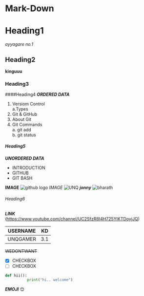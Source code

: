 # Mark-Down


# Heading1
*ayyagare no.1*

## Heading2
**kinguuu** 

### Heading3

####Heading4
***ORDERED DATA***
1. Versiom Control    
   a.Types   
2. Git & GitHub       
3. About Git     
4. Git Commands   
    a. git add    
    b. git status   
##### Heading5
***UNORDERED DATA***

- INTRODUCTION
- GITHUB
- GIT BASH



**IMAGE**
![github logo](https://camo.githubusercontent.com/6eaaae8defc78f268eaf0824350a66a1dfcb6aa77210d3dca069d1d1cefebc53/68747470733a2f2f6769742d73636d2e636f6d2f696d616765732f6c6f676f732f646f776e6c6f6164732f4769742d4c6f676f2d32436f6c6f722e706e67)
*IMAGE*
![UNQ](https://i.ytimg.com/vi/o8mWokPVaK8/maxresdefault.jpg)
***jonny***
![bharath](https://lh3.googleusercontent.com/OTnl6gxeFJKi7gNOhVACT3pF5i0pvYwLbclZQo6Y-sBswhR8zUJQRbogL8EmoeC6T_62p52MCTOc9YSC2cG0FI8m4uE0TST65tcjMbbcCMNec6pFO19_c4n30ZNtODK5t2gC3C0Hl3ceg0r97xPEy9Gs5PbcYg1A-4yEql6NcBmLz51-M05XL_pJUcvvVzOIDLK-EttWzaWDDI6yLzyW5maUrsBNJ_2SsT_rcUMHH0Mu0Cwn0DhJ3wfRO_4hvGB73PBP7LgcNVz8IKVJrrryhKzPEe5i3D2NM-w5mPbSp-xnubxXNczrYFvre5wwSBWlOF-I1gng1uRMwmZeXqMrMCWESMXYESSGOzSePmkxNYoyPP9vLENUb0NRfhRsmmo7-wuAhnmdT9jOn14HvutCCQftB-J4v_f_cXmx2na8CrUUBCK0lI5AW8na0rQ7gQrD97d0EW_vgRRXs-916iYLP5WBZwFmMAMDRhQ8z-mpnnXSRYxTWCmLEi6BjRvTY_LWNsl22l0FyUsLsLrNgngRt2s0J7nbcVzBXCJFQzu6a1CGtffjv1tb5BZwuk8ATHEFZKDo2ibSmh7tCmBFwRS6Fcrhex3-JmwuSqYqh86a7zSfBe3RytUEzkGLVDKHd5Xiul5oz-IJug-xtvOp_EJ_2lCMmwVRLGHb3m5HEyI0Z5Mc7kda_6kmNL0hBTTTEURK0BgA9z65m_FDOZQCU_wkIck_=w248-h186-no?authuser=0)
###### Heading6
***LINK***     
(https://www.youtube.com/channel/UC2SfzR8I4H725YIKTDoyjJQ)


|USERNAME|KD|   
|-------|-------|   
|UNQGAMER|3.1|   

~~WEDONTWANT~~    

- [X] CHECKBOX
- [ ] CHECKBOX

```python
def hii():
          print("hi.. welcome")
```       

***EMOJI***
:blush:







